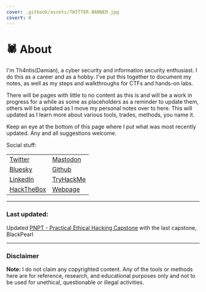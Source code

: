 ```yaml
---
cover: .gitbook/assets/TWITTER BANNER.jpg
coverY: 0
---
```


# 🕷 About

I'm Th4ntis(Damian), a cyber security and information security enthusiast. I do this as a career and as a hobby. I've put this together to document my notes, as well as my steps and walkthroughs for CTFs and hands-on labs.&#x20;

There will be pages with little to no content as this is and will be a work in progress for a while as some as placeholders as a reminder to update them, others will be updated as I move my personal notes over to here. This will updated as I learn more about various tools, trades, methods, you name it.

Keep an eye at the bottom of this page where I put what was most recently updated. Any and all suggestions welcome.

Social stuff:

|                                                         |                                                   |
| ------------------------------------------------------- | ------------------------------------------------- |
| [Twitter](https://twitter.com/Th4ntis)                  | [Mastodon](https://infosec.exchange/web/@th4ntis) |
| [Bluesky](https://bsky.app/profile/th4ntis.bsky.social) | [Github](https://github.com/Th4ntis)              |
| [LinkedIn](https://www.linkedin.com/in/damian-roneker/) | [TryHackMe](https://tryhackme.com/p/th4ntis)      |
| [HackTheBox](https://app.hackthebox.com/profile/274909) | [Webpage](https://th4ntis.github.io)              |

***

### Last updated:

Updated [PNPT - Practical Ethical Hacking Capstone](https://cybersec.th4ntis.com/courses/pnpt/practical-ethical-hacking#new-capstone) with the last capstone, BlackPearl

***

### **Disclaimer**

**Note:** I do not claim any copyrighted content. Any of the tools or methods here are for reference, research, and educational purposes only and not to be used for unethical, questionable or illegal activities.
